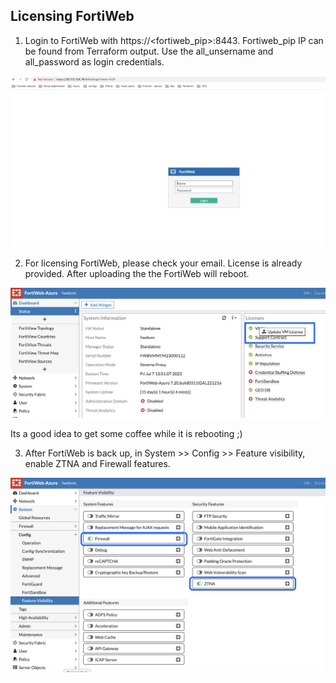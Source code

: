 ## Licensing FortiWeb

1. Login to FortiWeb with https://<fortiweb_pip>:8443. Fortiweb_pip IP can be found from Terraform output. Use the all_unsername and all_password as login credentials. 
 
 ![fortiweblogin](../images/fortiweb-01.jpg)

2. For licensing FortiWeb, please check your email. License is already provided. After uploading the the FortiWeb will reboot. 

 ![fortiweblicense](../images/fortiweb-02.jpg)

 Its a good idea to get some coffee while it is rebooting ;) 

3. After FortiWeb is back up, in System >> Config >> Feature visibility, enable ZTNA and Firewall features. 

 ![fortiwebfeature](../images/fortiweb-03.jpg)